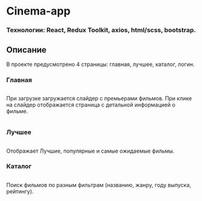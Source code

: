 <h1>Cinema-app</h1>

<h3>Технологии: React, Redux Toolkit, axios, html/scss, bootstrap.

<h2>Описание</h2>
<p>В проекте предусмотрено 4 страницы: главная, лучшее, каталог, логин.</p>

<h3>Главная</h3>
<img src='https://imageup.ru/img126/4044089/2022-10-13_18-48-15.jpg' alt='' />
<p>При загрузке загружается  слайдер с премьерами фильмов. При клике на слайдер отображается страница с детальной информацией о фильме.</p>

<img src='https://imageup.ru/img214/4044179/2022-10-13_22-45-01.jpg' alt='' />

<h3>Лучшее</h3>
<img src='https://imageup.ru/img137/4044177/2022-10-13_22-32-16.jpg' alt='' />
<p>Отображает Лучшие, популярные и самые ожидаемые фильмы.</p>

<h3>Каталог</h3>
<img src='https://imageup.ru/img283/4044178/2022-10-13_22-39-40.jpg' alt='' />
<p>Поиск фильмов по разным фильтрам (названию, жанру, году выпуска, рейтингу).</p>

